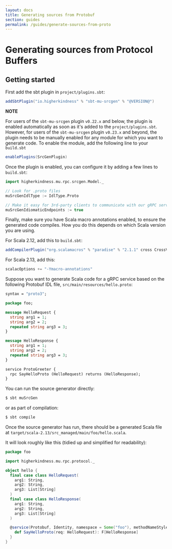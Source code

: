 ```yaml
---
layout: docs
title: Generating sources from Protobuf
section: guides
permalink: /guides/generate-sources-from-proto
---
```


# Generating sources from Protocol Buffers

## Getting started

First add the sbt plugin in `project/plugins.sbt`:

```scala
addSbtPlugin("io.higherkindness" % "sbt-mu-srcgen" % "@VERSION@")
```

**NOTE**

For users of the `sbt-mu-srcgen` plugin `v0.22.x` and below, the plugin is enabled automatically as soon as it's added to the `project/plugins.sbt`.  However, for users of the `sbt-mu-srcgen` plugin `v0.23.x` and beyond, the plugin needs to be manually enabled for any module for which you want to generate code.  To enable the module, add the following line to your `build.sbt`
```scala
enablePlugins(SrcGenPlugin)
```

Once the plugin is enabled, you can configure it by adding a few lines to `build.sbt`:

```scala
import higherkindness.mu.rpc.srcgen.Model._

// Look for .proto files
muSrcGenIdlType := IdlType.Proto

// Make it easy for 3rd-party clients to communicate with our gRPC server
muSrcGenIdiomaticEndpoints := true
```

Finally, make sure you have Scala macro annotations enabled, to ensure the
generated code compiles. How you do this depends on which Scala version you are
using.

For Scala 2.12, add this to `build.sbt`:

```scala
addCompilerPlugin("org.scalamacros" % "paradise" % "2.1.1" cross CrossVersion.patch)
```

For Scala 2.13, add this:

```scala
scalacOptions += "-Ymacro-annotations"
```

Suppose you want to generate Scala code for a gRPC service based on the following Protobuf IDL file, `src/main/resources/hello.proto`:

```proto
syntax = "proto3";

package foo;

message HelloRequest {
  string arg1 = 1;
  string arg2 = 2;
  repeated string arg3 = 3;
}

message HelloResponse {
  string arg1 = 1;
  string arg2 = 2;
  repeated string arg3 = 3;
}

service ProtoGreeter {
  rpc SayHelloProto (HelloRequest) returns (HelloResponse);
}
```

You can run the source generator directly:

```sh
$ sbt muSrcGen
```

or as part of compilation:

```sh
$ sbt compile
```

Once the source generator has run, there should be a generated Scala file at
`target/scala-2.13/src_managed/main/foo/hello.scala`.

It will look roughly like this (tidied up and simplified for readability):

```scala
package foo

import higherkindness.mu.rpc.protocol._

object hello {
  final case class HelloRequest(
    arg1: String,
    arg2: String,
    arg3: List[String]
  )
  final case class HelloResponse(
    arg1: String,
    arg2: String,
    arg3: List[String]
  )

  @service(Protobuf, Identity, namespace = Some("foo"), methodNameStyle = Capitalize) trait ProtoGreeter[F[_]] {
    def SayHelloProto(req: HelloRequest): F[HelloResponse]
  }
}
```